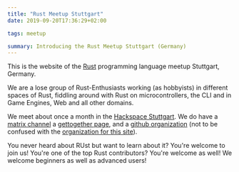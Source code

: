 ```yaml
---
title: "Rust Meetup Stuttgart"
date: 2019-09-20T17:36:29+02:00

tags: meetup

summary: Introducing the Rust Meetup Stuttgart (Germany)
---
```


This is the website of the [Rust](https://rust-lang.org) programming language
meetup Stuttgart, Germany.

We are a lose group of Rust-Enthusiasts working (as hobbyists) in different
spaces of Rust, fiddling around with Rust on microcontrollers, the CLI and in
Game Engines, Web and all other domains.

We meet about once a month in the [Hackspace Stuttgart](https://shackspace.de).
We do have a [matrix channel](https://matrix.to/#/#rust-stuttgart:matrix.org)
a
[gettogether page](https://gettogether.community/rust-stuttgart/),
and a
[github organization](https://github.com/rust-stuttgart) (not to be
confused with the
[organization for this site](https://github.com/rusticus-io/)).

You never heard about RUst but want to learn about it? You're welcome to join
us! You're one of the top Rust contributors? You're welcome as well!
We welcome beginners as well as advanced users!

